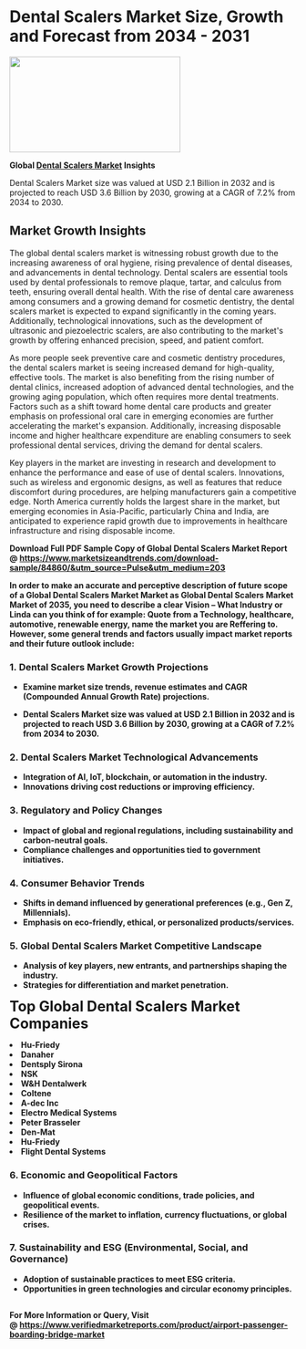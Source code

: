 <H1>Dental Scalers Market Size, Growth and Forecast from 2034 - 2031</H1><img class="aligncenter size-medium wp-image-584254" src="https://thirdeyenews.in/wp-content/uploads/2034/09/Global-Market-Research-300x168.jpeg" alt="" width="300" height="168" /><p><strong>Global&nbsp;<a href="https://www.marketsizeandtrends.com/download-sample/84860/&amp;utm_source=Pulse&amp;utm_medium=203">Dental Scalers Market</a> Insights</strong></p><p>Dental Scalers Market size was valued at USD 2.1 Billion in 2032 and is projected to reach USD 3.6 Billion by 2030, growing at a CAGR of 7.2% from 2034 to 2030.</p><p><h2>Market Growth Insights</h2> <p>The global dental scalers market is witnessing robust growth due to the increasing awareness of oral hygiene, rising prevalence of dental diseases, and advancements in dental technology. Dental scalers are essential tools used by dental professionals to remove plaque, tartar, and calculus from teeth, ensuring overall dental health. With the rise of dental care awareness among consumers and a growing demand for cosmetic dentistry, the dental scalers market is expected to expand significantly in the coming years. Additionally, technological innovations, such as the development of ultrasonic and piezoelectric scalers, are also contributing to the market's growth by offering enhanced precision, speed, and patient comfort.</p> <p><strong></strong></p> <p>As more people seek preventive care and cosmetic dentistry procedures, the dental scalers market is seeing increased demand for high-quality, effective tools. The market is also benefiting from the rising number of dental clinics, increased adoption of advanced dental technologies, and the growing aging population, which often requires more dental treatments. Factors such as a shift toward home dental care products and greater emphasis on professional oral care in emerging economies are further accelerating the market's expansion. Additionally, increasing disposable income and higher healthcare expenditure are enabling consumers to seek professional dental services, driving the demand for dental scalers.</p> <p>Key players in the market are investing in research and development to enhance the performance and ease of use of dental scalers. Innovations, such as wireless and ergonomic designs, as well as features that reduce discomfort during procedures, are helping manufacturers gain a competitive edge. North America currently holds the largest share in the market, but emerging economies in Asia-Pacific, particularly China and India, are anticipated to experience rapid growth due to improvements in healthcare infrastructure and rising disposable income.</p> <p><strong></p><p><span class=""><strong>Download Full PDF Sample Copy of Global Dental Scalers Market Report</strong> @ <a href="https://www.marketsizeandtrends.com/download-sample/84860/&amp;utm_source=Pulse&amp;utm_medium=203" target="_blank">https://www.marketsizeandtrends.com/download-sample/84860/&amp;utm_source=Pulse&amp;utm_medium=203</a></span></p><p>In order to make an accurate and perceptive description of future scope of a Global&nbsp;Dental Scalers Market Market as Global&nbsp;Dental Scalers Market Market of 2035, you need to describe a clear Vision &ndash; What Industry or Linda can you think of for example: Quote from a Technology, healthcare, automotive, renewable energy, name the market you are Reffering to. However, some general trends and factors usually impact market reports and their future outlook include:</p><h3>1.&nbsp;<strong>Dental Scalers Market Growth Projections</strong></h3><ul><li>Examine market size trends, revenue estimates and CAGR (Compounded Annual Growth Rate) projections.</li><li><p>Dental Scalers Market size was valued at USD 2.1 Billion in 2032 and is projected to reach USD 3.6 Billion by 2030, growing at a CAGR of 7.2% from 2034 to 2030.</p></li></ul><h3>2.&nbsp;<strong>Dental Scalers Market Technological Advancements</strong></h3><ul><li>Integration of AI, IoT, blockchain, or automation in the industry.</li><li>Innovations driving cost reductions or improving efficiency.</li></ul><h3>3.&nbsp;<strong>Regulatory and Policy Changes</strong></h3><ul><li>Impact of global and regional regulations, including sustainability and carbon-neutral goals.</li><li>Compliance challenges and opportunities tied to government initiatives.</li></ul><h3>4.&nbsp;<strong>Consumer Behavior Trends</strong></h3><ul><li>Shifts in demand influenced by generational preferences (e.g., Gen Z, Millennials).</li><li>Emphasis on eco-friendly, ethical, or personalized products/services.</li></ul><h3>5.&nbsp;<strong>Global Dental Scalers Market Competitive Landscape</strong></h3><ul><li>Analysis of key players, new entrants, and partnerships shaping the industry.</li><li>Strategies for differentiation and market penetration.</li></ul><p data-pm-slice="1 1 []"><span style="color: inherit; font-family: inherit; font-size: 25px;">Top Global Dental Scalers Market Companies</span></p><div class="" data-test-id=""><p><li>Hu-Friedy</li><li> Danaher</li><li> Dentsply Sirona</li><li> NSK</li><li> W&H Dentalwerk</li><li> Coltene</li><li> A-dec Inc</li><li> Electro Medical Systems</li><li> Peter Brasseler</li><li> Den-Mat</li><li> Hu-Friedy</li><li> Flight Dental Systems</li></p></div><h3>6.&nbsp;<strong>Economic and Geopolitical Factors</strong></h3><ul><li>Influence of global economic conditions, trade policies, and geopolitical events.</li><li>Resilience of the market to inflation, currency fluctuations, or global crises.</li></ul><h3>7.&nbsp;<strong>Sustainability and ESG (Environmental, Social, and Governance)</strong></h3><ul><li>Adoption of sustainable practices to meet ESG criteria.</li><li>Opportunities in green technologies and circular economy principles.</li></ul><h2><strong style="font-size: 14px;">For More Information or Query, Visit @&nbsp;</strong><a style="background-color: #ffffff; font-size: 14px;" href="https://www.marketsizeandtrends.com/report/dental-scalers-market/" target="_blank">https://www.verifiedmarketreports.com/product/airport-passenger-boarding-bridge-market</a></h2>
